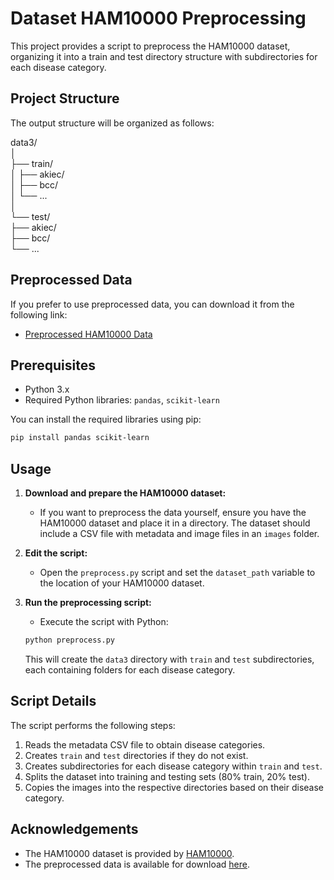 # Dataset HAM10000 Preprocessing

This project provides a script to preprocess the HAM10000 dataset, organizing it into a train and test directory structure with subdirectories for each disease category.

## Project Structure

The output structure will be organized as follows:

data3/\
│\
├── train/\
│   ├── akiec/\
│   ├── bcc/\
│   └── ...\
│\
└── test/\
    ├── akiec/\
    ├── bcc/\
    └── ...

## Preprocessed Data

If you prefer to use preprocessed data, you can download it from the following link:

- [Preprocessed HAM10000 Data](https://drive.google.com/file/d/1Q0MwLhwZ1y8orO4kIakpxJl6hU9bDeip/view?usp=drive_link)

## Prerequisites

- Python 3.x
- Required Python libraries: `pandas`, `scikit-learn`

You can install the required libraries using pip:

```bash
pip install pandas scikit-learn
```

## Usage

1. **Download and prepare the HAM10000 dataset:**
   - If you want to preprocess the data yourself, ensure you have the HAM10000 dataset and place it in a directory. The dataset should include a CSV file with metadata and image files in an `images` folder.

2. **Edit the script:**
   - Open the `preprocess.py` script and set the `dataset_path` variable to the location of your HAM10000 dataset.

3. **Run the preprocessing script:**
   - Execute the script with Python:

   ```bash
   python preprocess.py
   ```

   This will create the `data3` directory with `train` and `test` subdirectories, each containing folders for each disease category.

## Script Details

The script performs the following steps:

1. Reads the metadata CSV file to obtain disease categories.
2. Creates `train` and `test` directories if they do not exist.
3. Creates subdirectories for each disease category within `train` and `test`.
4. Splits the dataset into training and testing sets (80% train, 20% test).
5. Copies the images into the respective directories based on their disease category.

## Acknowledgements

- The HAM10000 dataset is provided by [HAM10000](https://www.kaggle.com/datasets/kmader/skin-cancer-mnist-ham10000).
- The preprocessed data is available for download [here](https://drive.google.com/file/d/1Q0MwLhwZ1y8orO4kIakpxJl6hU9bDeip/view?usp=drive_link).